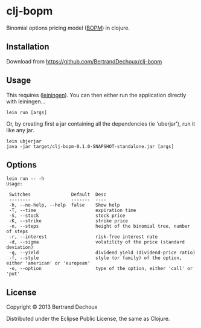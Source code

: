 # clj-bopm

Binomial options pricing model ([BOPM](http://en.wikipedia.org/wiki/Binomial_options_pricing_model)) in clojure.

## Installation

Download from https://github.com/BertrandDechoux/clj-bopm

## Usage

This requires ([leiningen](https://github.com/technomancy/leiningen)).
You can then either run the application directly with leiningen...

```
lein run [args]
```

Or, by creating first a jar containing all the dependencies (ie 'uberjar'), run it like any jar.

```
lein ubjerjar
java -jar target/clj-bopm-0.1.0-SNAPSHOT-standalone.jar [args]
```

## Options

```
lein run -- -h
Usage:

 Switches               Default  Desc                                                             
 --------               -------  ----                                                             
 -h, --no-help, --help  false    Show help                                                        
 -T, --time                      expiration time                                                  
 -S, --stock                     stock price                                                      
 -K, --strike                    strike price                                                     
 -n, --steps                     height of the binomial tree, number of steps                     
 -r, --interest                  risk-free interest rate                                          
 -d, --sigma                     volatility of the price (standard deviation)                     
 -q, --yield                     dividend yield (dividend-price ratio)                            
 -f, --style                     style (or family) of the option, either 'american' or 'european' 
 -o, --option                    type of the option, either 'call' or 'put'
```

## License

Copyright © 2013 Bertrand Dechoux

Distributed under the Eclipse Public License, the same as Clojure.
